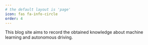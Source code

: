 ```yaml
---
# the default layout is 'page'
icon: fas fa-info-circle
order: 4
---
```


This blog site aims to record the obtained knowledge about machine learning and autonomous driving. 

<!-- Add Markdown syntax content to file `_tabs/about.md`{: .filepath } and it will show up on this page.
{: .prompt-tip } -->
